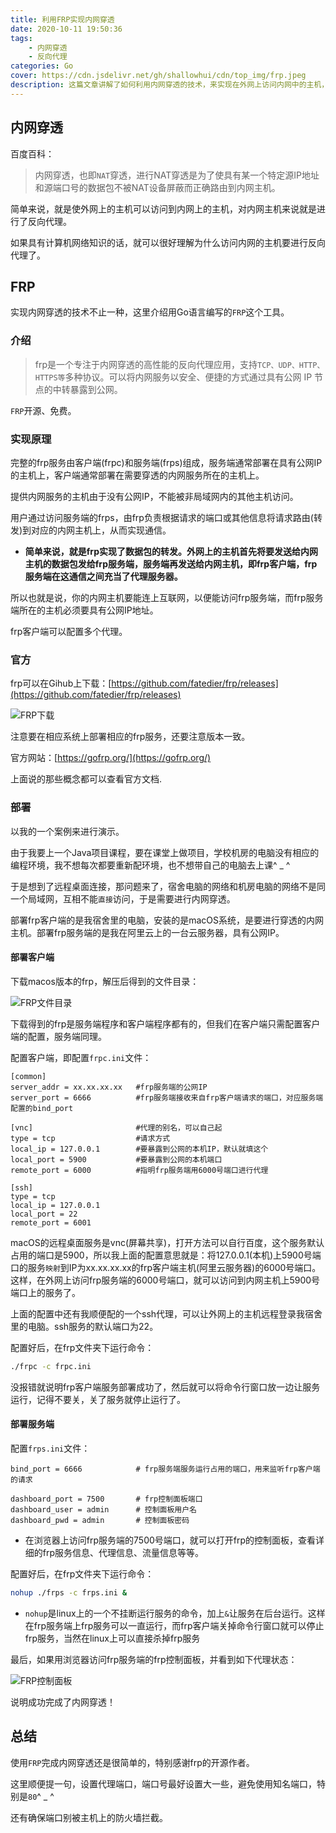 ```yaml
---
title: 利用FRP实现内网穿透
date: 2020-10-11 19:50:36
tags:
    - 内网穿透
    - 反向代理
categories: Go
cover: https://cdn.jsdelivr.net/gh/shallowhui/cdn/top_img/frp.jpeg
description: 这篇文章讲解了如何利用内网穿透的技术，来实现在外网上访问内网中的主机，用到的工具是frp。
---
```

## 内网穿透

百度百科：

>内网穿透，也即`NAT`穿透，进行NAT穿透是为了使具有某一个特定源IP地址和源端口号的数据包不被NAT设备屏蔽而正确路由到内网主机。

简单来说，就是使外网上的主机可以访问到内网上的主机，对内网主机来说就是进行了反向代理。

如果具有计算机网络知识的话，就可以很好理解为什么访问内网的主机要进行反向代理了。

## FRP

实现内网穿透的技术不止一种，这里介绍用Go语言编写的`FRP`这个工具。

### 介绍

>frp是一个专注于内网穿透的高性能的反向代理应用，支持`TCP、UDP、HTTP、HTTPS等`多种协议。可以将内网服务以安全、便捷的方式通过具有公网 IP 节点的中转暴露到公网。

`FRP`开源、免费。

### 实现原理

完整的frp服务由客户端(frpc)和服务端(frps)组成，服务端通常部署在具有公网IP的主机上，客户端通常部署在需要穿透的内网服务所在的主机上。

提供内网服务的主机由于没有公网IP，不能被非局域网内的其他主机访问。

用户通过访问服务端的frps，由frp负责根据请求的端口或其他信息将请求路由(转发)到对应的内网主机上，从而实现通信。

+ **简单来说，就是frp实现了数据包的转发。外网上的主机首先将要发送给内网主机的数据包发给frp服务端，服务端再发送给内网主机，即frp客户端，frp服务端在这通信之间充当了代理服务器。**

所以也就是说，你的内网主机要能连上互联网，以便能访问frp服务端，而frp服务端所在的主机必须要具有公网IP地址。

frp客户端可以配置多个代理。

### 官方

frp可以在Gihub上下载：[https://github.com/fatedier/frp/releases](https://github.com/fatedier/frp/releases)

![FRP下载](https://cdn.jsdelivr.net/gh/shallowhui/cdn/img/frp/frpdownload.png)

注意要在相应系统上部署相应的frp服务，还要注意版本一致。

官方网站：[https://gofrp.org/](https://gofrp.org/)

上面说的那些概念都可以查看官方文档.

### 部署

以我的一个案例来进行演示。

由于我要上一个Java项目课程，要在课堂上做项目，学校机房的电脑没有相应的编程环境，我不想每次都要重新配环境，也不想带自己的电脑去上课^ _ ^

于是想到了远程桌面连接，那问题来了，宿舍电脑的网络和机房电脑的网络不是同一个局域网，互相不能`直接`访问，于是需要进行内网穿透。

部署frp客户端的是我宿舍里的电脑，安装的是macOS系统，是要进行穿透的内网主机。部署frp服务端的是我在阿里云上的一台云服务器，具有公网IP。

#### 部署客户端

下载macos版本的frp，解压后得到的文件目录：

![FRP文件目录](https://cdn.jsdelivr.net/gh/shallowhui/cdn/img/frp/frpdir.png)

下载得到的frp是服务端程序和客户端程序都有的，但我们在客户端只需配置客户端的配置，服务端同理。

配置客户端，即配置`frpc.ini`文件：

    [common]
    server_addr = xx.xx.xx.xx   #frp服务端的公网IP
    server_port = 6666          #frp服务端接收来自frp客户端请求的端口，对应服务端配置的bind_port

    [vnc]                       #代理的别名，可以自己起
    type = tcp                  #请求方式
    local_ip = 127.0.0.1        #要暴露到公网的本机IP，默认就填这个
    local_port = 5900           #要暴露到公网的本机端口
    remote_port = 6000          #指明frp服务端用6000号端口进行代理

    [ssh]
    type = tcp
    local_ip = 127.0.0.1
    local_port = 22
    remote_port = 6001

macOS的远程桌面服务是vnc(屏幕共享)，打开方法可以自行百度，这个服务默认占用的端口是5900，所以我上面的配置意思就是：将127.0.0.1(本机)上5900号端口的服务`映射`到IP为xx.xx.xx.xx的frp客户端主机(阿里云服务器)的6000号端口。这样，在外网上访问frp服务端的6000号端口，就可以访问到内网主机上5900号端口上的服务了。

上面的配置中还有我顺便配的一个ssh代理，可以让外网上的主机远程登录我宿舍里的电脑。ssh服务的默认端口为22。

配置好后，在frp文件夹下运行命令：

``` bash
./frpc -c frpc.ini
```

没报错就说明frp客户端服务部署成功了，然后就可以将命令行窗口放一边让服务运行，记得不要关，关了服务就停止运行了。

#### 部署服务端

配置`frps.ini`文件：

    bind_port = 6666            # frp服务端服务运行占用的端口，用来监听frp客户端的请求

    dashboard_port = 7500       # frp控制面板端口
    dashboard_user = admin      # 控制面板用户名
    dashboard_pwd = admin       # 控制面板密码

+ 在浏览器上访问frp服务端的7500号端口，就可以打开frp的控制面板，查看详细的frp服务信息、代理信息、流量信息等等。

配置好后，在frp文件夹下运行命令：

``` bash
nohup ./frps -c frps.ini &
```

+ `nohup`是linux上的一个不挂断运行服务的命令，加上`&`让服务在后台运行。这样在frp服务端上frp服务可以一直运行，而frp客户端关掉命令行窗口就可以停止frp服务，当然在linux上可以直接杀掉frp服务

最后，如果用浏览器访问frp服务端的frp控制面板，并看到如下代理状态：

![FRP控制面板](https://cdn.jsdelivr.net/gh/shallowhui/cdn/img/frp/frpstat.png)

说明成功完成了内网穿透！

## 总结

使用`FRP`完成内网穿透还是很简单的，特别感谢frp的开源作者。

这里顺便提一句，设置代理端口，端口号最好设置大一些，避免使用知名端口，特别是`80`^ _ ^

还有确保端口别被主机上的防火墙拦截。